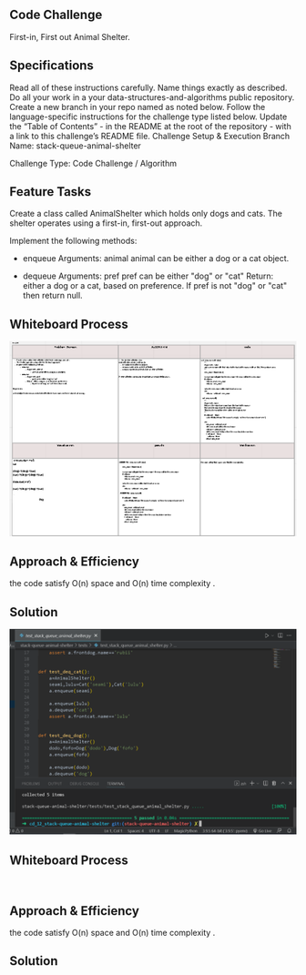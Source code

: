 ## Code Challenge
First-in, First out Animal Shelter.

## Specifications

Read all of these instructions carefully.
Name things exactly as described.
Do all your work in a your data-structures-and-algorithms public repository.
Create a new branch in your repo named as noted below.
Follow the language-specific instructions for the challenge type listed below.
Update the “Table of Contents” - in the README at the root of the repository - with a link to this challenge’s README file.
Challenge Setup & Execution
Branch Name: stack-queue-animal-shelter

Challenge Type: Code Challenge / Algorithm

## Feature Tasks
Create a class called AnimalShelter which holds only dogs and cats.
The shelter operates using a first-in, first-out approach.

Implement the following methods:
- enqueue
Arguments: animal
animal can be either a dog or a cat object.

- dequeue
Arguments: pref
pref can be either "dog" or "cat"
Return: either a dog or a cat, based on preference.
If pref is not "dog" or "cat" then return null.

 
## Whiteboard Process
 ![](12-8.PNG)
## Approach & Efficiency
 the code satisfy O(n)  space and O(n) time complexity .
## Solution
![](12.PNG)
 ## Whiteboard Process
 ![]( )
## Approach & Efficiency
 the code satisfy O(n)  space and O(n) time complexity .
## Solution
![]( )
 
